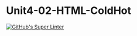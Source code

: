 # Unit4-02-HTML-ColdHot
[![GitHub's Super Linter](https://github.com/ICS20-Programming-SantiagoH/Unit4-02-HTML-ColdHot/workflows/GitHub's%20Super%20Linter/badge.svg)](https://github.com/ICS20-Programming-SantiagoH/Unit4-02-HTML-ColdHot/actions)